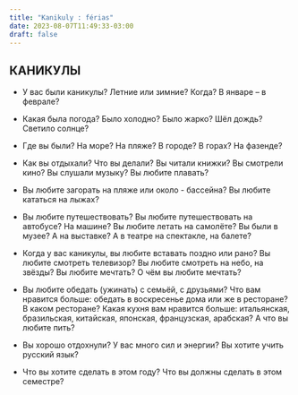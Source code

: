```yaml
---
title: "Kanikuly : férias"
date: 2023-08-07T11:49:33-03:00
draft: false
---
```


## КАНИКУЛЫ

- У вас были каникулы? Летние или зимние? Когда? В январе – в феврале?
<!-- - Você esteve de férias? De verão ou de inverno? Quando? Em Janeiro ou Fevereiro? -->

- Какая была погода? Было холодно? Было жарко? Шёл дождь? Светило солнце?
<!-- - Como estava o tempo? Fez frio? Fez calor? Choveu? Fez sol? -->

- Где вы были? На море? На пляже? В городе? В горах? На фазенде?
<!-- - Onde você esteve? No mar? Na praia? Na cidade? ... ? Numa fazenda? -->

- Как вы отдыхали? Что вы делали? Вы читали книжки? Вы смотрели кино?  Вы слушали музыку? Вы любите плавать?
<!-- - Como você descansou? O que você fez? Leu livros? Assistiu filmes? Ouviu música? Gosta de nadar? -->

- Вы любите загорать на пляже или около - бассейна? Вы любите кататься на лыжах?

- Вы любите путешествовать? Вы любите путешествовать на автобусе? На машине? Вы любите летать на самолёте? Вы были в музее? А на выставке? А в театре на спектакле, на балете?
<!-- - Você gosta de viajar? Prefere viajar em ônibus ou em carro? ... ? Foi ao museu e à exposição? E ao teatro, ao balé? -->

- Когда у вас каникулы, вы любите вставать поздно или рано? Вы любите смотреть телевизор? Вы любите смотреть на небо, на звёзды? Вы любите мечтать? О чём вы любите мечтать?
<!-- - Quando você esteve de férias, -->

- Вы любите обедать (ужинать) с семьёй, с друзьями? Что вам нравится больше: обедать в воскресенье дома или же в ресторане? В каком ресторане? Какая кухня вам нравится больше: итальянская, бразильская, китайская, японская, французская, арабская? А что вы любите пить?

- Вы хорошо отдохнули? У вас много сил и энергии? Вы хотите учить русский язык?

- Что вы хотите сделать в этом году? Что вы должны сделать в этом семестре?
